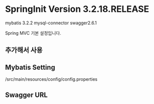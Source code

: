 # SpringInit Version 3.2.18.RELEASE

mybatis 3.2.2
mysql-connector
swagger2.6.1

Spring MVC 기본 설정입니다.

## 추가해서 사용

## Mybatis Setting 
/src/main/resources/config/config.properties

## Swagger URL
